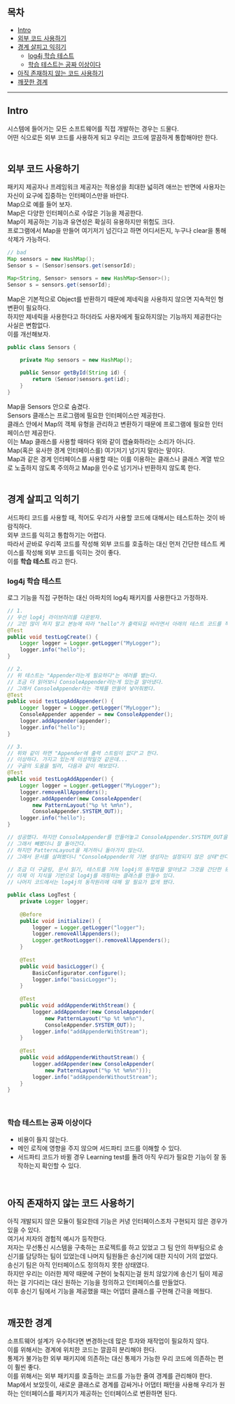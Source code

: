 ## 목차
- [Intro](#1)
- [외부 코드 사용하기](#2)
- [경계 살피고 익히기](#3)
    - [log4j 학습 테스트](#4)
    - [학습 테스트는 공짜 이상이다](#5)
- [아직 존재하지 않는 코드 사용하기](#6)
- [깨끗한 경계](#7)

---


## Intro <a name = "1"></a>
시스템에 들어가는 모든 소프트웨어를 직접 개발하는 경우는 드물다.  
어떤 식으로든 외부 코드를 사용하게 되고 우리는 코드에 깔끔하게 통합해야만 한다.  
<br>

## 외부 코드 사용하기 <a name = "2"></a>
패키지 제공자나 프레임워크 제공자는 적용성을 최대한 넓히려 애쓰는 반면에 사용자는 자신이 요구에 집중하는 인터페이스만을 바란다.  
Map으로 예를 들어 보자.  
Map은 다양한 인터페이스로 수많은 기능을 제공한다.  
Map이 제공하는 기능과 유연성은 확실히 유용하지만 위험도 크다.  
프로그램에서 Map을 만들어 여기저기 넘긴다고 하면 어디서든지, 누구나 clear을 통해 삭제가 가능하다.  
```java
// bad
Map sensors = new HashMap();
Sensor s = (Sensor)sensors.get(sensorId);

Map<String, Sensor> sensors = new HashMap<Sensor>();
Sensor s = sensors.get(sensorId);
```
Map은 기본적으로 Object를 반환하기 때문에 제네릭을 사용하지 않으면 지속적인 형변환이 필요하다.  
하지만 제네릭을 사용한다고 하더라도 사용자에게 필요하지않는 기능까지 제공한다는 사실은 변함없다.  
이를 개선해보자.  

```java
public class Sensors {

    private Map sensors = new HashMap();
    
    public Sensor getById(String id) {
        return (Sensor)sensors.get(id);
    }
}
```
Map을 Sensors 안으로 숨겼다.  
Sensors 클래스는 프로그램에 필요한 인터페이스만 제공한다.  
클래스 안에서 Map의 객체 유형을 관리하고 변환하기 때문에 프로그램에 필요한 인터페이스만 제공한다.  
이는 Map 클래스를 사용할 때마다 위와 같이 캡슐화하라는 소리가 아니다.  
Map(혹은 유사한 경계 인터페이스를) 여기저기 넘기지 말라는 말이다.  
Map과 같은 경계 인터페이스를 사용할 때는 이를 이용하는 클래스나 클래스 계열 밖으로 노출하지 않도록 주의하고 Map을 인수로 넘기거나 반환하지 않도록 한다.  
<br>

## 경계 살피고 익히기 <a name = "3"></a>
서드파티 코드를 사용할 때, 적어도 우리가 사용할 코드에 대해서는 테스트하는 것이 바람직하다.  
외부 코드를 익히고 통합하기는 어렵다.  
따라서 곧바로 우리쪽 코드를 작성해 외부 코드를 호출하는 대신 먼저 간단한 테스트 케이스를 작성해 외부 코드를 익히는 것이 좋다.  
이를 __학습 테스트__ 라고 한다.  

### log4j 학습 테스트 <a name = "4"></a>
로그 기능을 직접 구현하는 대신 아파치의 log4j 패키지를 사용한다고 가정하자.  
```java
// 1.
// 우선 log4j 라이브러리를 다운받자.
// 고민 많이 하지 말고 본능에 따라 "hello"가 출력되길 바라면서 아래의 테스트 코드를 작성해보자.
@Test
public void testLogCreate() {
    Logger logger = Logger.getLogger("MyLogger");
    logger.info("hello");
}

// 2.
// 위 테스트는 "Appender라는게 필요하다"는 에러를 뱉는다.
// 조금 더 읽어보니 ConsoleAppender라는게 있는걸 알아냈다.
// 그래서 ConsoleAppender라는 객체를 만들어 넣어줘봤다.
@Test
public void testLogAddAppender() {
    Logger logger = Logger.getLogger("MyLogger");
    ConsoleAppender appender = new ConsoleAppender();
    logger.addAppender(appender);
    logger.info("hello");
}

// 3.
// 위와 같이 하면 "Appender에 출력 스트림이 없다"고 한다.
// 이상하다. 가지고 있는게 이성적일것 같은데...
// 구글의 도움을 빌려, 다음과 같이 해보았다.
@Test
public void testLogAddAppender() {
    Logger logger = Logger.getLogger("MyLogger");
    logger.removeAllAppenders();
    logger.addAppender(new ConsoleAppender(
        new PatternLayout("%p %t %m%n"),
        ConsoleAppender.SYSTEM_OUT));
    logger.info("hello");
}

// 성공했다. 하지만 ConsoleAppender를 만들어놓고 ConsoleAppender.SYSTEM_OUT을 받는건 이상하다.
// 그래서 빼봤더니 잘 돌아간다.
// 하지만 PatternLayout을 제거하니 돌아가지 않는다.
// 그래서 문서를 살펴봤더니 "ConsoleAppender의 기본 생성자는 설정되지 않은 상태"란다.
```
```java
// 조금 더 구글링, 문서 읽기, 테스트를 거쳐 log4j의 동작법을 알아냈고 그것을 간단한 유닛테스트로 기록했다.
// 이제 이 지식을 기반으로 log4j를 래핑하는 클래스를 만들수 있다.
// 나머지 코드에서는 log4j의 동작원리에 대해 알 필요가 없게 됐다.

public class LogTest {
    private Logger logger;
    
    @Before
    public void initialize() {
        logger = Logger.getLogger("logger");
        logger.removeAllAppenders();
        Logger.getRootLogger().removeAllAppenders();
    }
    
    @Test
    public void basicLogger() {
        BasicConfigurator.configure();
        logger.info("basicLogger");
    }
    
    @Test
    public void addAppenderWithStream() {
        logger.addAppender(new ConsoleAppender(
            new PatternLayout("%p %t %m%n"),
            ConsoleAppender.SYSTEM_OUT));
        logger.info("addAppenderWithStream");
    }
    
    @Test
    public void addAppenderWithoutStream() {
        logger.addAppender(new ConsoleAppender(
            new PatternLayout("%p %t %m%n")));
        logger.info("addAppenderWithoutStream");
    }
}
```
<br>

### 학습 테스트는 공짜 이상이다 <a name = "5"></a>
+ 비용이 들지 않는다.
+ 메인 로직에 영향을 주지 않으며 서드파티 코드를 이해할 수 있다.
+ 서드파티 코드가 바뀔 경우 Learning test를 돌려 아직 우리가 필요한 기능이 잘 동작하는지 확인할 수 있다.

<Br>

## 아직 존재하지 않는 코드 사용하기 <a name = "6"></a>
아직 개발되지 않은 모듈이 필요한데 기능은 커녕 인터페이스조차 구현되지 않은 경우가 있을 수 있다.  
여기서 저자의 경험적 예시가 등작한다.  
저자는 무선통신 시스템을 구축하는 프로젝트를 하고 있었고 그 팀 안의 하부팀으로 송신기를 담당하는 팀이 있었는데 나머지 팀원들은 송신기에 대한 지식이 거의 없었다.  
송신기 팀은 아직 인터페이스도 정의하지 못한 상태였다.  
하지만 우리는 이러한 제약 때문에 구현이 늦춰지는걸 원치 않았기에 송신기 팀이 제공하는 걸 기다리는 대신 원하는 기능을 정의하고 인터페이스를 만들었다.  
이후 송신기 팀에서 기능을 제공했을 때는 어뎁터 클래스를 구현해 간극을 메웠다.  
<br>

## 깨끗한 경계 <a name = "7"></a>
소프트웨어 설계가 우수하다면 변경하는데 많은 투자와 재작업이 필요하지 않다.  
이를 위해서는 경계에 위치한 코드는 깔끔히 분리해야 한다.  
통제가 불가능한 외부 패키지에 의존하는 대신 통제가 가능한 우리 코드에 의존하는 편이 훨씬 좋다.  
이를 위해서는 외부 패키지를 호출하는 코드를 가능한 줄여 경계를 관리해야 한다.  
Map에서 보았듯이, 새로운 클래스로 경계를 감싸거나 어댑터 패턴을 사용해 우리가 원하는 인터페이스를 패키지가 제공하는 인터페이스로 변환하면 된다.  



